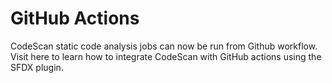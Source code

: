 # GitHub Actions

CodeScan static code analysis jobs can now be run from Github workflow. Visit here to learn how to integrate CodeScan with GitHub actions using the SFDX plugin.

